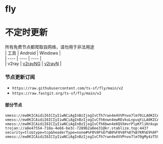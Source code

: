 # fly
# 不定时更新
所有免费节点都爬取自网络，请勿用于非法用途  
|  工具  | Android  | Windows  |  
|  ----  | ----   | ----  |  
| v2ray  | [v2rayNG](https://github.com/2dust/v2rayNG/releases) | [v2rayN](https://github.com/2dust/v2rayN/releases) |  
  
### 节点更新订阅  
- `https://raw.githubusercontent.com/ts-sf/fly/main/v2`  
- `https://raw.fastgit.org/ts-sf/fly/main/v2`  
#### 部分节点  
``` 
vmess://ew0KICAidiI6ICIyIiwNCiAgInBzIjogIvCfh7rwn4e4VVPnvo7lm70iLA0KICAiYWRkIjogImhvbmV5Z2Fpbi5jb20iLA0KICAicG9ydCI6ICI0NDMiLA0KICAiaWQiOiAiNzc1N0U5OUUtNzVDOS00NkQ1LTg1NEQtNDA2NUJGMzcyMTAwIiwNCiAgImFpZCI6ICIwIiwNCiAgInNjeSI6ICJhdXRvIiwNCiAgIm5ldCI6ICJ3cyIsDQogICJ0eXBlIjogIm5vbmUiLA0KICAiaG9zdCI6ICJEdXNzZWxkb3JmLmtvdGljay5zaXRlIiwNCiAgInBhdGgiOiAiL3NwZWVkdGVzdCIsDQogICJ0bHMiOiAidGxzIiwNCiAgInNuaSI6ICIiLA0KICAiYWxwbiI6ICIiDQp9
vmess://ew0KICAidiI6ICIyIiwNCiAgInBzIjogIvCfh6nwn4ewREvkuLnpuqYiLA0KICAiYWRkIjogIm1jaTEuYmxhbmt1Lm1lIiwNCiAgInBvcnQiOiAiNDQzIiwNCiAgImlkIjogIjQ5NTU1YTk1LWRjMzYtNDRkZC1iNjEzLTk4ZGMxNGFjNjI5NSIsDQogICJhaWQiOiAiMCIsDQogICJzY3kiOiAiYXV0byIsDQogICJuZXQiOiAid3MiLA0KICAidHlwZSI6ICJub25lIiwNCiAgImhvc3QiOiAiZnJlZXNlcnZpY2UuYmxhbmt1Lm1lIiwNCiAgInBhdGgiOiAiL3dzczQ4NjIyIiwNCiAgInRscyI6ICJ0bHMiLA0KICAic25pIjogImNsZjIuYmxhbmt1Lm1lIiwNCiAgImFscG4iOiAiIg0KfQ==
vmess://ew0KICAidiI6ICIyIiwNCiAgInBzIjogIvCfh6bwn4e6QVXmvrPlpKfliKnkupoiLA0KICAiYWRkIjogIm1raDMuYmxhbmt1Lm1lIiwNCiAgInBvcnQiOiAiNDQzIiwNCiAgImlkIjogIjI0NWU3YzIzLTAwNTctNDdhNC1mMmYwLTA3NzcyZTMzMzhmYSIsDQogICJhaWQiOiAiMCIsDQogICJzY3kiOiAiYXV0byIsDQogICJuZXQiOiAid3MiLA0KICAidHlwZSI6ICJub25lIiwNCiAgImhvc3QiOiAiZnJlZXNlcnZpY2UuYmxhbmt1Lm1lIiwNCiAgInBhdGgiOiAiL3dzczI2MjY4P2VkPTIwNDgiLA0KICAidGxzIjogInRscyIsDQogICJzbmkiOiAiIiwNCiAgImFscG4iOiAiIg0KfQ==
trojan://a8e47554-718a-4e66-be3c-7289b2a8ee31@kr.stablize.top:443?security=tls&type=tcp&headerType=none#%F0%9F%87%B0%F0%9F%87%B7KR%E9%9F%A9%E5%9B%BD%200.1M%2Fs
vmess://ew0KICAidiI6ICIyIiwNCiAgInBzIjogIvCfh7rwn4e4VVPnvo7lm70gMy4zTS9zIiwNCiAgImFkZCI6ICJ3d3cuY2xvdWRmbGFyZS5jb20iLA0KICAicG9ydCI6ICI0NDMiLA0KICAiaWQiOiAiZGU4MzRlMzQtNWY0OS00Njk2LWI0YjItMTMyZThjY2QwZDA0IiwNCiAgImFpZCI6ICIwIiwNCiAgInNjeSI6ICJhdXRvIiwNCiAgIm5ldCI6ICJ3cyIsDQogICJ0eXBlIjogIm5vbmUiLA0KICAiaG9zdCI6ICJiaW5nLmZ1c3RjLmV1Lm9yZyIsDQogICJwYXRoIjogIi9hYmNkIiwNCiAgInRscyI6ICJ0bHMiLA0KICAic25pIjogIiIsDQogICJhbHBuIjogIiINCn0=
```
